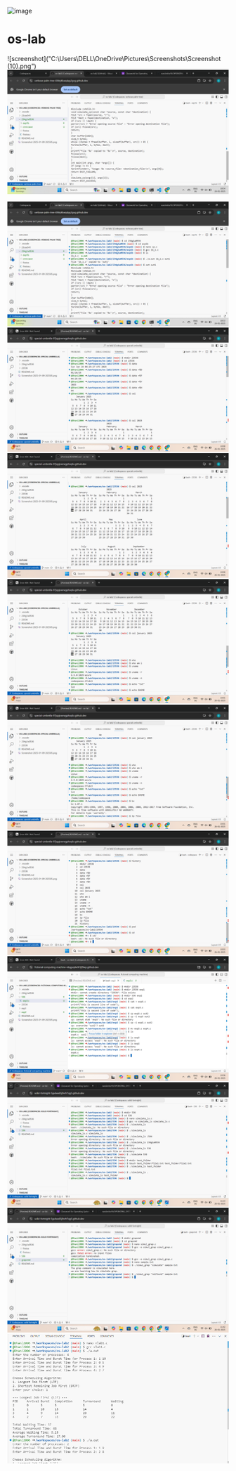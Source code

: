 ![image](https://github.com/user-attachments/assets/76b9d372-d969-4d3a-b53e-68935b9d40dd)
# os-lab
![screenshot]("C:\Users\DELL\OneDrive\Pictures\Screenshots\Screenshot (10).png")
![screenshot](OS1.png)

![screenshot](OS2.png)
![screenshot](Screenshot(30).png)
![screenshot](Screenshot(31).png)
![screenshot](Screenshot(32).png)
![screenshot](Screenshot(33).png)
![screenshot](Screenshot(34).png)
![screenshot](Screenshot(35).png)
![screenshot](Screenshot(36).png)
![screenshot](Screenshot(37).png)
![screenshot](https://github.com/Dhani2006/os-lab2/blob/main/Screenshot%20(16).png)
